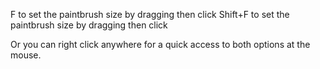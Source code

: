 
F to set the paintbrush size by dragging then click
Shift+F to set the paintbrush size by dragging then click


Or you can right click anywhere for a quick access to both options at the mouse.